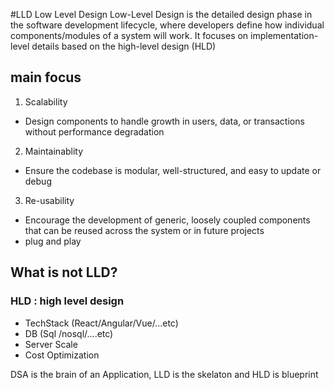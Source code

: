 #LLD Low Level Design
Low-Level Design is the detailed design phase in the software development lifecycle, where developers define how individual components/modules of a system will work. It focuses on implementation-level details based on the high-level design (HLD)

## main focus
1. Scalability
- Design components to handle growth in users, data, or transactions without performance degradation
2. Maintainablity
- Ensure the codebase is modular, well-structured, and easy to update or debug
3. Re-usability
- Encourage the development of generic, loosely coupled components that can be reused across the system or in future projects 
- plug and play

## What is not LLD?
 ###  HLD : high level design
- TechStack (React/Angular/Vue/...etc)
- DB (Sql /nosql/....etc)
- Server Scale
- Cost Optimization

 DSA is the brain of an Application, LLD is the skelaton and HLD is blueprint

